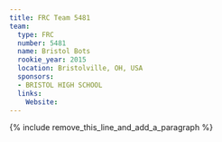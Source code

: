 ```yaml
---
title: FRC Team 5481
team:
  type: FRC
  number: 5481
  name: Bristol Bots
  rookie_year: 2015
  location: Bristolville, OH, USA
  sponsors:
  - BRISTOL HIGH SCHOOL
  links:
    Website:
---
```


{% include remove_this_line_and_add_a_paragraph %}